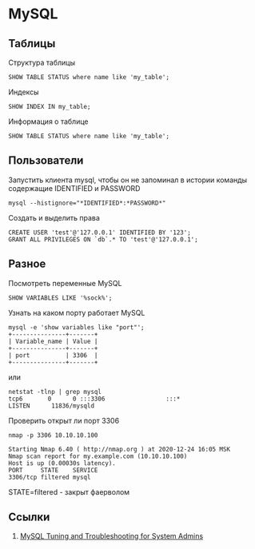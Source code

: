 # MySQL

## Таблицы

Структура таблицы

```mysql
SHOW TABLE STATUS where name like 'my_table';
```

Индексы

```mysql
SHOW INDEX IN my_table;
```

Информация о таблице

```mysql
SHOW TABLE STATUS where name like 'my_table';
```

## Пользователи

Запустить клиента mysql, чтобы он не запоминал в истории команды содержащие IDENTIFIED и PASSWORD
```shell script
mysql --histignore="*IDENTIFIED*:*PASSWORD*"
```

Создать и выделить права
```mysql
CREATE USER 'test'@'127.0.0.1' IDENTIFIED BY '123';
GRANT ALL PRIVILEGES ON `db`.* TO 'test'@'127.0.0.1';
```

## Разное

Посмотреть переменные MySQL
```mysql
SHOW VARIABLES LIKE '%sock%';
```

Узнать на каком порту работает MySQL

```shell script
mysql -e 'show variables like "port"';
+---------------+-------+
| Variable_name | Value |
+---------------+-------+
| port          | 3306  |
+---------------+-------+
```

или

```shell script
netstat -tlnp | grep mysql
tcp6       0      0 :::3306                 :::*                    LISTEN      11836/mysqld
```

Проверить открыт ли порт 3306

```shell script
nmap -p 3306 10.10.10.100

Starting Nmap 6.40 ( http://nmap.org ) at 2020-12-24 16:05 MSK
Nmap scan report for my.example.com (10.10.10.100)
Host is up (0.00030s latency).
PORT     STATE    SERVICE
3306/tcp filtered mysql
```

STATE=filtered - закрыт фаерволом 

## Ссылки

1. [MySQL Tuning and Troubleshooting for System Admins](https://www.youtube.com/watch?v=w-z7QCpnZbM)